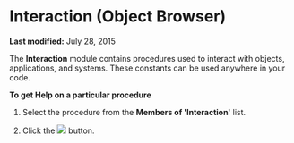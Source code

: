 
# Interaction (Object Browser)

 **Last modified:** July 28, 2015

The  **Interaction** module contains procedures used to interact with objects, applications, and systems. These constants can be used anywhere in your code.

 **To get Help on a particular procedure**



1. Select the procedure from the  **Members of 'Interaction'** list.
    
2. Click the 
![](../images/but_help_ZA01201583.gif) button.
    

